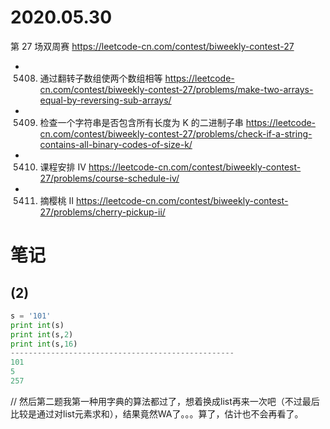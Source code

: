 
# 2020.05.30

第 27 场双周赛 https://leetcode-cn.com/contest/biweekly-contest-27
- 5408. 通过翻转子数组使两个数组相等 https://leetcode-cn.com/contest/biweekly-contest-27/problems/make-two-arrays-equal-by-reversing-sub-arrays/
- 5409. 检查一个字符串是否包含所有长度为 K 的二进制子串 https://leetcode-cn.com/contest/biweekly-contest-27/problems/check-if-a-string-contains-all-binary-codes-of-size-k/
- 5410. 课程安排 IV https://leetcode-cn.com/contest/biweekly-contest-27/problems/course-schedule-iv/
- 5411. 摘樱桃 II https://leetcode-cn.com/contest/biweekly-contest-27/problems/cherry-pickup-ii/

# 笔记

## (2)

```py
s = '101'
print int(s)
print int(s,2)
print int(s,16)
--------------------------------------------------
101
5
257
```

// 然后第二题我第一种用字典的算法都过了，想着换成list再来一次吧（不过最后比较是通过对list元素求和），结果竟然WA了。。。算了，估计也不会再看了。
